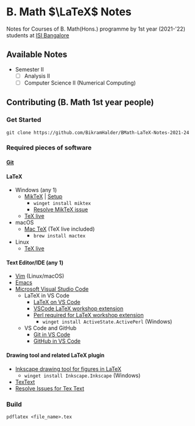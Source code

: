 # B. Math $\LaTeX$ Notes

Notes for Courses of B. Math(Hons.) programme by 1st year (2021-'22) students at [ISI Bangalore](https://www.isibang.ac.in)

## Available Notes

- Semester II
  - [ ] Analysis II
  - [ ] Computer Science II (Numerical Computing)
  <!-- - [ ] Statistics I (Intro to Stat with R) -->

## Contributing (B. Math 1st year people)

### Get Started

```{sh}
git clone https://github.com/BikramHalder/BMath-LaTeX-Notes-2021-24
```

### Required pieces of software

#### [Git](https://git-scm.com/downloads)
#### LaTeX
  - Windows (any 1)
    - [MikTeX](https://miktex.org/download) | [Setup](https://miktex.org/howto/install-miktex)
      - `winget install miktex`
      - [Resolve MikTeX issue](https://tex.stackexchange.com/questions/280631/new-font-file-not-found-with-miktex-installation)
    - [TeX live](https://tug.org/texlive/windows.html)
  - macOS
    - [Mac TeX](https://www.tug.org/mactex/) (TeX live included)
      - `brew install mactex`
  - Linux
    - [TeX live](https://www.tug.org/texlive/quickinstall.html)
#### Text Editor/IDE (any 1)
  - [Vim](https://www.vim.org/download.php) (Linux/macOS)
  - [Emacs](https://www.gnu.org/software/emacs/)
  - [Microsoft Visual Studio Code](https://code.visualstudio.com/)
    - LaTeX in VS Code
      - [LaTeX on VS Code](https://medium.com/@rcpassos/writing-latex-documents-in-visual-studio-code-with-latex-workshop-d9af6a6b2815)
      - [VSCode LaTeX workshop extension](https://marketplace.visualstudio.com/items?itemName=James-Yu.latex-workshop)
      - [Perl required for LaTeX workshop extension](https://www.activestate.com/products/perl/)
        - `winget install ActiveState.ActivePerl` (Windows)
    - VS Code and GitHub
      - [Git in VS Code](https://code.visualstudio.com/docs/editor/versioncontrol)
      - [GitHub in VS Code](https://code.visualstudio.com/docs/editor/github)
#### Drawing tool and related LaTeX plugin
  - [Inkscape drawing tool for figures in LaTeX](https://castel.dev/post/lecture-notes-2/)
    - `winget install Inkscape.Inkscape` (Windows)
  - [TexText](https://github.com/textext/textext/releases/tag/1.8.1)
  - [Resolve Issues for Tex Text](https://textext.github.io/textext/usage/troubleshooting.html)

### Build

```{sh}
pdflatex <file_name>.tex
```
